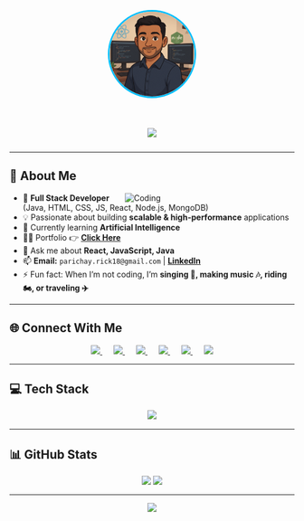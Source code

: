 <!-- Avatar -->
<p align="center">
  <img src="img/avatar.png" alt="Parichay Avatar" width="150" style="border-radius:50%; border: 3px solid #00bfff;" />
</p>

<!-- Typing Animation -->
<h1 align="center">
  <img src="https://readme-typing-svg.herokuapp.com?size=28&duration=3500&color=00BFFF&center=true&vCenter=true&width=800&lines=Hi+👋,+I'm+Parichay+Dutta+Biswas;Full+Stack+Web+Developer+💻;Java+%26+MERN+Stack+Enthusiast;Problem+Solver+%26+Tech+Lover" />
</h1>

---

## 💫 About Me
<img align="right" src="https://media.giphy.com/media/qgQUggAC3Pfv687qPC/giphy.gif" alt="Coding" width="300"/>

- 🚀 **Full Stack Developer** (Java, HTML, CSS, JS, React, Node.js, MongoDB)  
- 💡 Passionate about building **scalable & high-performance** applications  
- 🌱 Currently learning **Artificial Intelligence**  
- 👨‍💻 Portfolio 👉 [**Click Here**](https://portfolio-eight-smoky-73.vercel.app/)  
- 💬 Ask me about **React, JavaScript, Java**  
- 📫 **Email:** `parichay.rick18@gmail.com` | **[LinkedIn](https://linkedin.com/in/parichay-dutta-biswas-0a40191b5)**  
- ⚡ Fun fact: When I’m not coding, I’m **singing 🎤, making music 🎶, riding 🏍, or traveling ✈**  

---

## 🌐 Connect With Me
<p align="center">
<a href="https://www.leetcode.com/parichay1811" style="margin: 0 10px;">
  <img src="https://raw.githubusercontent.com/rahuldkjain/github-profile-readme-generator/master/src/images/icons/Social/leet-code.svg" width="48"/>
</a>
<a href="https://www.hackerrank.com/parichay_rick18" style="margin: 0 10px;">
  <img src="https://raw.githubusercontent.com/rahuldkjain/github-profile-readme-generator/master/src/images/icons/Social/hackerrank.svg" width="48"/>
</a>
<a href="https://linkedin.com/in/parichay-dutta-biswas-0a40191b5" style="margin: 0 10px;">
  <img src="https://skillicons.dev/icons?i=linkedin" width="48"/>
</a>
<a href="https://fb.com/parichay.duttabiswas.1811" style="margin: 0 10px;">
  <img src="https://raw.githubusercontent.com/rahuldkjain/github-profile-readme-generator/master/src/images/icons/Social/facebook.svg" width="48"/>
</a>
<a href="https://instagram.com/parichayduttabiswasofficial" style="margin: 0 10px;">
  <img src="https://skillicons.dev/icons?i=instagram" width="48"/>
</a>
<a href="https://www.youtube.com/@Parichay1811" style="margin: 0 10px;">
  <img src="https://raw.githubusercontent.com/rahuldkjain/github-profile-readme-generator/master/src/images/icons/Social/youtube.svg" width="48"/>
</a>
</p>


---

## 💻 Tech Stack
<p align="center">
<img src="https://skillicons.dev/icons?i=html,css,js,react,firebase,nodejs,npm,express,postman,mongodb,java,python,mysql,git,aws,docker,c,cpp&theme=dark" />
</p>

---

## 📊 GitHub Stats
<p align="center">
  <img src="https://github-readme-stats.vercel.app/api?username=parichay1811&show_icons=true&theme=tokyonight" height="165"/>
  <img src="https://github-readme-streak-stats.herokuapp.com/?user=parichay1811&theme=tokyonight" height="165"/>
</p>

---

<p align="center">
  <img src="https://media.giphy.com/media/VTtANKl0beDFQRLDTh/giphy.gif" width="300"/>
</p>
